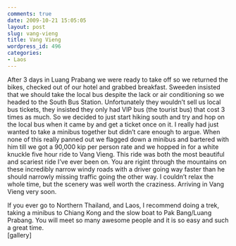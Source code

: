 ```yaml
---
comments: true
date: 2009-10-21 15:05:05
layout: post
slug: vang-vieng
title: Vang Vieng
wordpress_id: 496
categories:
- Laos
---
```


After 3 days in Luang Prabang we were ready to take off so we returned the bikes, checked out of our hotel and grabbed breakfast.  Sweeden insisted that we should take the local bus despite the lack or air conditioning so we headed to the South Bus Station.  Unfortunately they wouldn’t sell us local bus tickets, they insisted they only had VIP bus (the tourist bus) that cost 3 times as much.  So we decided to just start hiking south and try and hop on the local bus when it came by and get a ticket once on it.  I really had just wanted to take a minibus together but didn’t care enough to argue.  When none of this really panned out we flagged down a minibus and bartered with him till we got a 90,000 kip per person rate and we hopped in for a white knuckle five hour ride to Vang Vieng.  This ride was both the most beautiful and scariest ride I’ve ever been on.  You are rigint through the mountains on these incredibly narrow windy roads with a driver going way faster than he should narrowly missing traffic going the other way.  I couldn’t relax the whole time, but the scenery was well worth the craziness.  Arriving in Vang Vieng very soon.

If you ever go to Northern Thailand, and Laos, I recommend doing a trek, taking a minibus to Chiang Kong and the slow boat to Pak Bang/Luang Prabang.  You will meet so many awesome people and it is so easy and such a great time.  
[gallery]
